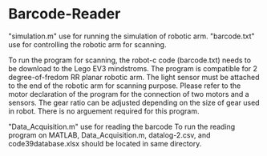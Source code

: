 # Barcode-Reader

"simulation.m" use for running the simulation of robotic arm.
"barcode.txt" use for controlling the robotic arm for scanning.

To run the program for scanning, the robot-c code (barcode.txt) needs to be download to the Lego EV3 mindstroms.
The program is compatible for 2 degree-of-fredom RR planar robotic arm. 
The light sensor must be attached to the end of the robotic arm for scanning purpose. 
Please refer to the motor declaration of the program for the connection of two motors and a sensors.
The gear ratio can be adjusted depending on the size of gear used in robot.
There is no arguement required for this program. 

"Data_Acquisition.m" use for reading the barcode
To run the reading program on MATLAB, Data_Acquisition.m, datalog-2.csv, and code39database.xlsx should be located in same directory.
